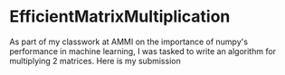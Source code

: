 # EfficientMatrixMultiplication
As part of my classwork at AMMI on the importance of numpy's performance in machine learning, I was tasked to write an algorithm for multiplying 2 matrices. Here is my submission
